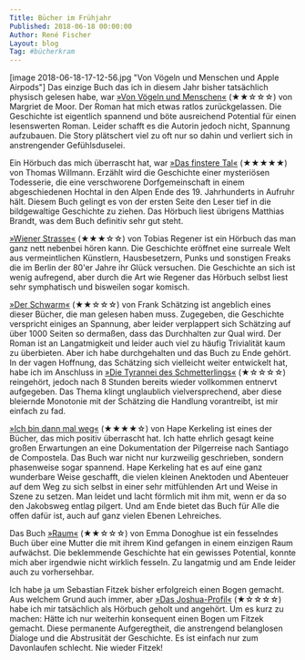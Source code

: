 ```yaml
---
Title: Bücher im Frühjahr
Published: 2018-06-18 00:00:00
Author: René Fischer
Layout: blog
Tag: #bücherkram
---
```

[image 2018-06-18-17-12-56.jpg "Von Vögeln und Menschen und Apple Airpods"]
Das einzige Buch das ich in diesem Jahr bisher tatsächlich physisch gelesen habe, war [&raquo;Von Vögeln und Menschen&laquo;](https://www.thalia.de/shop/home/artikeldetails/EAN9783446258198/ID82884247.html) (★★☆☆☆) von Margriet de Moor. Der Roman hat mich etwas ratlos zurückgelassen. Die Geschichte ist eigentlich spannend und böte ausreichend Potential für einen lesenswerten Roman. Leider schafft es die Autorin jedoch nicht, Spannung aufzubauen. Die Story plätschert viel zu oft nur so dahin und verliert sich in anstrengender Gefühlsduselei.

Ein Hörbuch das mich überrascht hat, war [&raquo;Das finstere Tal&laquo;](https://www.thalia.de/shop/home/artikeldetails/EAN9783935890717/ID21247179.html) (★★★★★) von Thomas Willmann.  Erzählt wird die Geschichte einer mysteriösen Todesserie, die eine verschworene Dorfgemeinschaft in einem abgeschiedenen Hochtal in den Alpen Ende des 19. Jahrhunderts in Aufruhr hält.  Diesem Buch gelingt es von der ersten Seite den Leser tief in die bildgewaltige Geschichte zu ziehen. Das Hörbuch liest übrigens Matthias Brandt, was dem Buch definitiv sehr gut steht.

[&raquo;Wiener Strasse&laquo;](https://www.thalia.de/shop/home/artikeldetails/EAN9783869711362/ID64483861.html)  (★★★☆☆) von Tobias Regener ist ein Hörbuch das man ganz nett nebenbei hören kann. Die Geschichte eröffnet eine surreale Welt aus vermeintlichen Künstlern, Hausbesetzern, Punks und sonstigen Freaks die im Berlin der 80'er Jahre ihr Glück versuchen. Die Geschichte an sich ist wenig aufregend, aber durch die Art wie Regener das Hörbuch selbst liest sehr symphatisch und bisweilen sogar komisch.

[&raquo;Der Schwarm&laquo;](https://www.thalia.de/shop/home/artikeldetails/EAN9783462033748/ID4594939.html)  (★★☆☆☆) von Frank Schätzing ist angeblich eines dieser Bücher, die man gelesen haben muss. Zugegeben, die Geschichte verspricht einiges an Spannung, aber leider verplappert sich Schätzing auf über 1000 Seiten so dermaßen, dass das Durchhalten zur Qual wird. Der Roman ist an Langatmigkeit und leider auch viel zu häufig Trivialität kaum zu überbieten. Aber ich habe durchgehalten und das Buch zu Ende gehört. In der vagen Hoffnung, das Schätzing sich vielleicht weiter entwickelt hat, habe ich im Anschluss in [&raquo;Die Tyrannei des Schmetterlings&laquo;](https://www.thalia.de/shop/home/artikeldetails/EAN9783462050844/ID93316585.html) (★☆☆☆☆) reingehört, jedoch nach 8 Stunden bereits wieder vollkommen entnervt aufgegeben. Das Thema klingt unglaublich vielversprechend, aber diese bleiernde Monotonie mit der Schätzing die Handlung vorantreibt, ist mir einfach zu fad.

[&raquo;Ich bin dann mal weg&laquo;](https://www.thalia.de/shop/home/artikeldetails/EAN9783890293127/ID11412006.html) (★★★★☆) von Hape Kerkeling ist eines der Bücher, das mich positiv überrascht hat. Ich hatte ehrlich gesagt keine großen Erwartungen an eine Dokumentation der Pilgerreise nach Santiago de Compostela. Das Buch war nicht nur kurzweilig geschrieben, sondern phasenweise sogar spannend. Hape Kerkeling hat es auf eine ganz wunderbare Weise geschafft, die vielen kleinen Anektoden und Abenteuer auf dem Weg zu sich selbst in einer sehr mitfühlenden Art und Weise in Szene zu setzen. Man leidet und lacht förmlich mit ihm mit, wenn er da so den Jakobsweg entlag pilgert. Und am Ende bietet das Buch für Alle die offen dafür ist, auch auf ganz vielen Ebenen Lehreiches.

Das Buch [&raquo;Raum&laquo;](https://www.thalia.de/shop/home/verknuepfung/EAN9783492309813/) (★★☆☆☆)  von Emma Donoghue ist ein fesselndes Buch über eine Mutter die mit ihrem Kind gefangen in einem einzigen Raum aufwächst. Die beklemmende Geschichte hat ein gewisses Potential, konnte mich aber irgendwie nicht wirklich fesseln. Zu langatmig und am Ende leider auch zu vorhersehbar.

Ich habe ja um Sebastian Fitzek bisher erfolgreich einen Bogen gemacht. Aus welchem Grund auch immer, aber [&raquo;Das Joshua-Profil&laquo;](https://www.thalia.de/shop/home/verknuepfung/EAN9783404175017/) (★☆☆☆☆) habe ich mir tatsächlich als Hörbuch geholt und angehört. Um es kurz zu machen: Hätte ich nur weiterhin konsequent einen Bogen um Fitzek gemacht. Diese permanente Aufgeregtheit, die anstrengend belanglosen Dialoge und die Abstrusität der Geschichte. Es ist einfach nur zum Davonlaufen schlecht. Nie wieder Fitzek!
